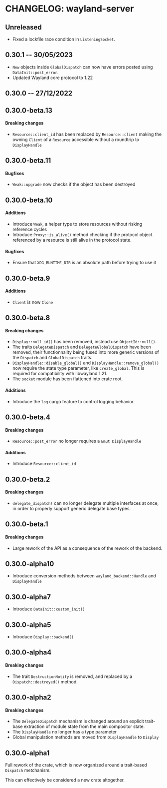# CHANGELOG: wayland-server

## Unreleased

- Fixed a lockfile race condition in `ListeningSocket`.

## 0.30.1 -- 30/05/2023

- `New` objects inside `GlobalDispatch` can now have errors posted using `DataInit::post_error`.
- Updated Wayland core protocol to 1.22

## 0.30.0 -- 27/12/2022

## 0.30.0-beta.13

#### Breaking changes

- `Resource::client_id` has been replaced by `Resource::client` making the owning `Client`
   of a `Resource` accessible without a roundtrip to `DisplayHandle`

## 0.30.0-beta.11

#### Bugfixes

- `Weak::upgrade` now checks if the object has been destroyed

## 0.30.0-beta.10

#### Additions

- Introduce `Weak`, a helper type to store resources without risking reference cycles
- Introduce `Proxy::is_alive()` method checking if the protocol object referenced by a resource is still
  alive in the protocol state.

#### Bugfixes

- Ensure that `XDG_RUNTIME_DIR` is an absolute path before trying to use it

## 0.30.0-beta.9

#### Additions

- `Client` is now `Clone`

## 0.30.0-beta.8

#### Breaking changes

- `Display::null_id()` has been removed, instead use `ObjectId::null()`.
- The traits `DelegateDispatch` and `DelegeteGlobalDispatch` have been removed, their functionnality being
  fused into more generic versions of the `Dispatch` and `GlobalDispatch` traits.
- `DisplayHandle::disable_global()` and `DisplayHandle::remove_global()` now require the state type parameter,
  like `create_global`. This is required for compatibility with libwayland 1.21.
- The `socket` module has been flattened into crate root.

#### Additions

- Introduce the `log` cargo feature to control logging behavior.

## 0.30.0-beta.4

#### Breaking changes

- `Resource::post_error` no longer requires a `&mut DisplayHandle`

#### Additions

- Introduce `Resource::client_id`

## 0.30.0-beta.2

#### Breaking changes

- `delegate_dispatch!` can no longer delegate multiple interfaces at once, in order to properly support
  generic delegate base types.

## 0.30.0-beta.1

#### Breaking changes

- Large rework of the API as a consequence of the rework of the backend.

## 0.30.0-alpha10

- Introduce conversion methods between `wayland_backend::Handle` and `DisplayHandle`

## 0.30.0-alpha7

- Introduce `DataInit::custom_init()`

## 0.30.0-alpha5

- Introduce `Display::backend()`

## 0.30.0-alpha4

#### Breaking changes

- The trait `DestructionNotify` is removed, and replaced by a `Dispatch::destroyed()` method.

## 0.30.0-alpha2

#### Breaking changes

- The `DelegateDispatch` mechanism is changed around an explicit trait-base extraction of module
  state from the main compositor state.
- The `DisplayHandle` no longer has a type parameter
- Global manipulation methods are moved from `DisplayHandle` to `Display`

## 0.30.0-alpha1

Full rework of the crate, which is now organized around a trait-based `Dispatch` metchanism.

This can effectively be considered a new crate altogether.
